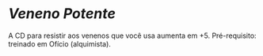 # *Veneno Potente*

A CD para resistir aos venenos que você usa aumenta em +5. Pré-requisito: treinado em Ofício (alquimista).